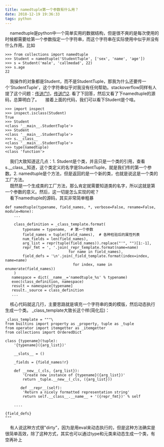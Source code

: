 ```yaml
---
title: namedtuple第一个参数有什么用？
date: 2018-12-19 19:36:33
tags: python
---
```


&nbsp;&nbsp;&nbsp;&nbsp;namedtuple是python中一个简单实用的数据结构，但是很不爽的是每次使用的时候都需要给第一个参数指定一个字符串，而这个字符串在实际使用中似乎并没有什么作用。比如

```
>>> from collections import namedtuple
>>> Student = namedtuple('StudentTuple', ['sex', 'name', 'age'])
>>> s = Student('male', 'callmedad', 22)
>>> s.age
22
```
&nbsp;&nbsp;&nbsp;&nbsp;我操作的对象都是Student，而不是StudentTuple，那我为什么还要传一个'StudentTuple'，这个字符串似乎对我没有任何帮助。stackoverflow同样有人提了这个问题：[传送门1](https://stackoverflow.com/questions/30526115/whats-the-first-argument-of-namedtuple-used-for)，[传送门2](https://stackoverflow.com/questions/30535678/why-do-you-have-to-provide-the-typename-as-the-first-parameter-when-creating-a-n). 看了下回答，然后又看了下namedtuple的源码，总算明白了。
&nbsp;&nbsp;&nbsp;&nbsp;接着上面的代码，我们可以看下Student是个啥。  

```
>>> import inspect
>>> inspect.isclass(Student)
True
>>> Student
<class '__main__.StudentTuple'>
>>> Student
<class '__main__.StudentTuple'>
>>> s.__class__
<class '__main__.StudentTuple'>
>>> type(namedtuple)
<class 'function'>
```
&nbsp;&nbsp;&nbsp;&nbsp;我们大致知道这几点：1. Student是个类，并且只是一个类的引用，查看s.\_\_class\_\_知道，这个类定义的名字是StudentTuple，就是我们传的第一个参数。2. namedtuple是个方法，但是返回的是一个新的类，也就是说这是一个类的工厂方法。  
&nbsp;&nbsp;&nbsp;&nbsp;既然是一个生成类的工厂方法，那么肯定就需要知道类的名字，所以这就是第一个参数的意义。然后，这一切是怎么实现的呢？  
&nbsp;&nbsp;&nbsp;&nbsp;看下namedtuple的源码，其实非常简单粗暴

```
def namedtuple(typename, field_names, *, verbose=False, rename=False, module=None):
	...
	
	class_definition = _class_template.format(
        typename = typename,  # 第一个参数
        field_names = tuple(field_names),  # 各种检验后的属性列表
        num_fields = len(field_names), 
        arg_list = repr(tuple(field_names)).replace("'", "")[1:-1],
        repr_fmt = ', '.join(_repr_template.format(name=name)
                             for name in field_names),
        field_defs = '\n'.join(_field_template.format(index=index, name=name)
                               for index, name in enumerate(field_names))
    )
   namespace = dict(__name__='namedtuple_%s' % typename)
   exec(class_definition, namespace)
   result = namespace[typename]
   result._source = class_definition
   ...
```
&nbsp;&nbsp;&nbsp;&nbsp;核心代码就这几行，主要思路就是填充一个字符串的类的模版，然后动态执行生成一个类。 \_class\_template大致长这个样(简化后)：

```
_class_template = """\
from builtins import property as _property, tuple as _tuple
from operator import itemgetter as _itemgetter
from collections import OrderedDict

class {typename}(tuple):
    '{typename}({arg_list})'

    __slots__ = ()

    _fields = {field_names!r}

    def __new__(_cls, {arg_list}):
        'Create new instance of {typename}({arg_list})'
        return _tuple.__new__(_cls, ({arg_list}))

       def __repr__(self):
        'Return a nicely formatted representation string'
        return self.__class__.__name__ + '({repr_fmt})' % self

    ....
   
{field_defs}
"""
```

&nbsp;&nbsp;&nbsp;&nbsp;有人说这种方式很"dirty"，因为是用eval来动态执行的，但是这种方法确实是很简单高效，除了这种方式，其实也可以通过type和元类来动态生成一个类，有空再补上


